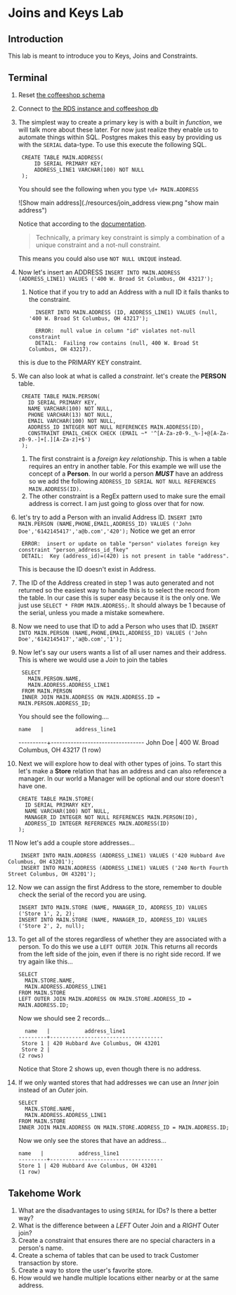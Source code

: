 # Joins and Keys Lab #

## Introduction ##

This lab is meant to introduce you to Keys, Joins and Constraints.

## Terminal ##
1. Reset [the coffeeshop schema](./ddl_dml_lab.md#reset-psql)
2. Connect to [the RDS instance and coffeeshop db](./creating_rds_instance.md#connect-psql)
3. The simplest way to create a primary key is with a built in *function*, we will talk more about these later. For now just realize they enable us to automate things within SQL. Postgres makes this easy by providing us with the `SERIAL` data-type. To use this execute the following SQL. 

        CREATE TABLE MAIN.ADDRESS(
            ID SERIAL PRIMARY KEY,
            ADDRESS_LINE1 VARCHAR(100) NOT NULL
        );

    You should see the following when you type `\d+ MAIN.ADDRESS`

    ![Show main address](./resources/join_address view.png "show main address")

    Notice that according to the [documentation](https://www.postgresql.org/docs/8.1/static/ddl-constraints.html).

    >Technically, a primary key constraint is simply a combination of a unique constraint and a not-null constraint.

    This means you could also use `NOT NULL UNIQUE` instead.

4. Now let's insert an ADDRESS `INSERT INTO MAIN.ADDRESS (ADDRESS_LINE1) VALUES ('400 W. Broad St Columbus, OH 43217');` 
    
    1. Notice that if you try to add an Address with a null ID it fails thanks to the constraint.

             INSERT INTO MAIN.ADDRESS (ID, ADDRESS_LINE1) VALUES (null, '400 W. Broad St Columbus, OH 43217');
        
             ERROR:  null value in column "id" violates not-null constraint
             DETAIL:  Failing row contains (null, 400 W. Broad St Columbus, OH 43217).

      this is due to the PRIMARY KEY constraint.

5. We can also look at what is called a *constraint*. let's create the **PERSON** table.

        CREATE TABLE MAIN.PERSON(
          ID SERIAL PRIMARY KEY,
          NAME VARCHAR(100) NOT NULL,
          PHONE VARCHAR(13) NOT NULL,
          EMAIL VARCHAR(100) NOT NULL,
          ADDRESS_ID INTEGER NOT NULL REFERENCES MAIN.ADDRESS(ID),
          CONSTRAINT EMAIL_CHECK CHECK (EMAIL ~* '^[A-Za-z0-9._%-]+@[A-Za-z0-9.-]+[.][A-Za-z]+$')
        );
        
    1. The first constraint is a *foreign key relationship*. This is when a table requires an entry in another table. For this example we will use the concept of a **Person**. In our world a person **_MUST_** have an address so we add the following `ADDRESS_ID SERIAL NOT NULL REFERENCES MAIN.ADDRESS(ID)`.   
    1. The other constraint is a RegEx pattern used to make sure the email address is correct. I am just going to gloss over that for now. 

6. let's try to add a Person with an invalid Address ID. `INSERT INTO MAIN.PERSON (NAME,PHONE,EMAIL,ADDRESS_ID) VALUES ('John Doe','6142145417','a@b.com','420');` 
Notice we get an error

        ERROR:  insert or update on table "person" violates foreign key constraint "person_address_id_fkey"
        DETAIL:  Key (address_id)=(420) is not present in table "address".

    This is because the ID doesn't exist in Address.

7. The ID of the Address created in step 1 was auto generated and not returned so the easiest way to handle this is to select the record from the table. In our case this is super easy because it is the only one. We just use `SELECT * FROM MAIN.ADDRESS;`. It should always be 1 because of the serial, unless you made a mistake somewhere. 
8. Now we need to use that ID to add a Person who uses that ID. `INSERT INTO MAIN.PERSON (NAME,PHONE,EMAIL,ADDRESS_ID) VALUES ('John Doe','6142145417','a@b.com','1');`
8. Now let's say our users wants a list of all user names and their address. This is where we would use a *Join* to join the tables

        SELECT 
          MAIN.PERSON.NAME,
          MAIN.ADDRESS.ADDRESS_LINE1
        FROM MAIN.PERSON
        INNER JOIN MAIN.ADDRESS ON MAIN.ADDRESS.ID = MAIN.PERSON.ADDRESS_ID;

    You should see the following....
    
       name   |          address_line1          
    ----------+---------------------------------
     John Doe | 400 W. Broad Columbus, OH 43217
    (1 row)

10. Next we will explore how to deal with other types of joins. To start this let's make a **Store** relation that has an address and can also reference a manager. In our world a Manager will be optional and our store doesn't have one.

        CREATE TABLE MAIN.STORE(
          ID SERIAL PRIMARY KEY,
          NAME VARCHAR(100) NOT NULL,
          MANAGER_ID INTEGER NOT NULL REFERENCES MAIN.PERSON(ID),
          ADDRESS_ID INTEGER REFERENCES MAIN.ADDRESS(ID)
        );

11 Now let's add a couple store addresses...

        INSERT INTO MAIN.ADDRESS (ADDRESS_LINE1) VALUES ('420 Hubbard Ave Columbus, OH 43201');  
        INSERT INTO MAIN.ADDRESS (ADDRESS_LINE1) VALUES ('240 North Fourth Street Columbus, OH 43201');       

12. Now we can assign the first Address to the store, remember to double check the serial of the record you are using.

        INSERT INTO MAIN.STORE (NAME, MANAGER_ID, ADDRESS_ID) VALUES ('Store 1', 2, 2);
        INSERT INTO MAIN.STORE (NAME, MANAGER_ID, ADDRESS_ID) VALUES ('Store 2', 2, null);

10. To get all of the stores regardless of whether they are associated with a person. To do this we use a `LEFT OUTER JOIN`. This returns all records from the left side of the join, even if there is no right side record. If we try again like this...

        SELECT 
          MAIN.STORE.NAME,
          MAIN.ADDRESS.ADDRESS_LINE1
        FROM MAIN.STORE
        LEFT OUTER JOIN MAIN.ADDRESS ON MAIN.STORE.ADDRESS_ID = MAIN.ADDRESS.ID;

    Now we should see 2 records...

          name   |           address_line1            
        ---------+------------------------------------
         Store 1 | 420 Hubbard Ave Columbus, OH 43201
         Store 2 | 
        (2 rows)
    
    Notice that Store 2 shows up, even though there is no address.

11. If we only wanted stores that had addresses we can use an *Inner* join instead of an *Outer* join.

        SELECT 
          MAIN.STORE.NAME,
          MAIN.ADDRESS.ADDRESS_LINE1
        FROM MAIN.STORE
        INNER JOIN MAIN.ADDRESS ON MAIN.STORE.ADDRESS_ID = MAIN.ADDRESS.ID;

    Now we only see the stores that have an address...    

        name   |           address_line1            
        ---------+------------------------------------
        Store 1 | 420 Hubbard Ave Columbus, OH 43201
        (1 row)

## Takehome Work

1. What are the disadvantages to using `SERIAL` for IDs? Is there a better way? 
2. What is the difference between a *LEFT* Outer Join and a *RIGHT* Outer join?
3. Create a constraint that ensures there are no special characters in a person's name. 
4. Create a schema of tables that can be used to track Customer transaction by store.
5. Create a way to store the user's favorite store.
6. How would we handle multiple locations either nearby or at the same address.
